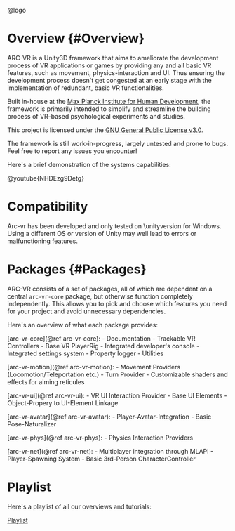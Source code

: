@logo

# Overview {#Overview}

ARC-VR is a Unity3D framework that aims to ameliorate the development process of VR applications or games by providing any and all basic VR features, such as movement, physics-interaction and UI. Thus ensuring the development process doesn't get congested at an early stage with the implementation of redundant, basic VR functionalities.

Built in-house at the [Max Planck Institute for Human Development](https://www.mpib-berlin.mpg.de/en), the framework is primarily intended to simplify and streamline the building process of VR-based psychological experiments and studies.

This project is licensed under the [GNU General Public License v3.0](https://github.com/MPIB/arc-vr/blob/main/LICENSE).

The framework is still work-in-progress, largely untested and prone to bugs. Feel free to report any issues you encounter!

Here's a brief demonstration of the systems capabilities:

@youtube{NHDEzg9Detg}

# Compatibility

Arc-vr has been developed and only tested on \unityversion for Windows. Using a different OS or version of Unity may well lead to errors or malfunctioning features.

# Packages {#Packages}

ARC-VR consists of a set of packages, all of which are dependent on a central `arc-vr-core` package, but otherwise function completely independently.
This allows you to pick and choose which features you need for your project and avoid unnecessary dependencies.

Here's an overview of what each package provides:

[arc-vr-core](@ref arc-vr-core):
	- Documentation
	- Trackable VR Controllers
	- Base VR PlayerRig
	- Integrated developer's console
	- Integrated settings system
	- Property logger
	- Utilities

[arc-vr-motion](@ref arc-vr-motion):
	- Movement Providers (Locomotion/Teleportation etc.)
	- Turn Provider
	- Customizable shaders and effects for aiming reticules

[arc-vr-ui](@ref arc-vr-ui):
	- VR UI Interaction Provider
	- Base UI Elements
	- Object-Propery to UI-Element Linkage

[arc-vr-avatar](@ref arc-vr-avatar):
	- Player-Avatar-Integration
	- Basic Pose-Naturalizer

[arc-vr-phys](@ref arc-vr-phys):
	- Physics Interaction Providers

[arc-vr-net](@ref arc-vr-net):
	- Multiplayer integration through MLAPI
	- Player-Spawning System
	- Basic 3rd-Person CharacterController

# Playlist

Here's a playlist of all our overviews and tutorials:

[Playlist](https://www.youtube.com/playlist?list=PLh6z44emfoZ3ztXtrFRipGGQKSisaUAyD)
